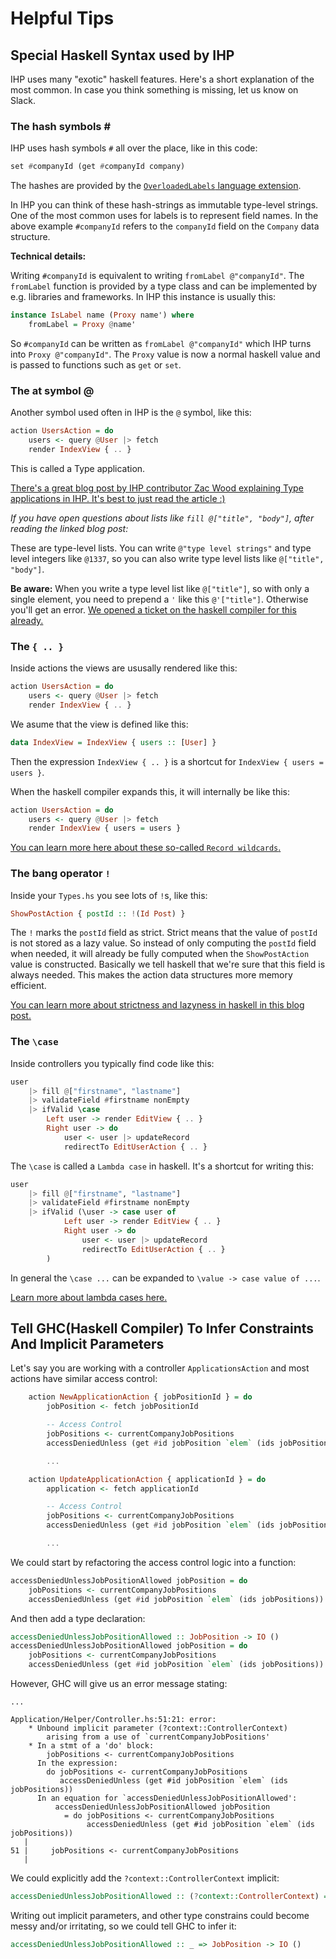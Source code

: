 # Helpful Tips

## Special Haskell Syntax used by IHP

IHP uses many "exotic" haskell features. Here's a short explanation of the most common. In case you think something is missing, let us know on Slack.

### The hash symbols \#

IHP uses hash symbols `#` all over the place, like in this code:

```haskell
set #companyId (get #companyId company)
```

The hashes are provided by the [`OverloadedLabels` language extension](https://ghc.gitlab.haskell.org/ghc/doc/users_guide/exts/overloaded_labels.html).

In IHP you can think of these hash-strings as immutable type-level strings. One of the most common uses for labels is to represent field names. In the above example `#companyId` refers to the `companyId` field on the `Company` data structure.

**Technical details:**

Writing `#companyId` is equivalent to writing `fromLabel @"companyId"`. The `fromLabel` function is provided by a type class and can be implemented by e.g. libraries and frameworks. In IHP this instance is usually this:

```haskell
instance IsLabel name (Proxy name') where
    fromLabel = Proxy @name'
```

So `#companyId` can be written as `fromLabel @"companyId"` which IHP turns into `Proxy @"companyId"`. The `Proxy` value is now a normal haskell value and is passed to functions such as `get` or `set`.

### The at symbol @

Another symbol used often in IHP is the `@` symbol, like this:

```haskell
action UsersAction = do
    users <- query @User |> fetch
    render IndexView { .. }
```

This is called a Type application.

[There's a great blog post by IHP contributor Zac Wood explaining Type applications in IHP. It's best to just read the article :)](https://zacwood.me/posts/haskell-type-application/)


*If you have open questions about lists like `fill @["title", "body"]`, after reading the linked blog post:*

These are type-level lists. You can write `@"type level strings"` and type level integers like `@1337`, so you can also write type level lists like `@["title", "body"]`.

**Be aware:** When you write a type level list like `@["title"]`, so with only a single element, you need to prepend a `'` like this `@'["title"]`. Otherwise you'll get an error. [We opened a ticket on the haskell compiler for this already.](https://gitlab.haskell.org/ghc/ghc/-/issues/19096)

### The `{ .. }`

Inside actions the views are ususally rendered like this:

```haskell
action UsersAction = do
    users <- query @User |> fetch
    render IndexView { .. }
```

We asume that the view is defined like this:

```haskell
data IndexView = IndexView { users :: [User] }
```


Then the expression `IndexView { .. }` is a shortcut for `IndexView { users = users }`.

When the haskell compiler expands this, it will internally be like this:

```haskell
action UsersAction = do
    users <- query @User |> fetch
    render IndexView { users = users }
```

[You can learn more here about these so-called `Record wildcards`.](https://ghc.gitlab.haskell.org/ghc/doc/users_guide/exts/record_wildcards.html)

### The bang operator `!`

Inside your `Types.hs` you see lots of `!`s, like this:

```haskell
ShowPostAction { postId :: !(Id Post) }
```

The `!` marks the `postId` field as strict. Strict means that the value of `postId` is not stored as a lazy value. So instead of only computing the `postId` field when needed, it will already be fully computed when the `ShowPostAction` value is constructed. Basically we tell haskell that we're sure that this field is always needed. This makes the action data structures more memory efficient.

[You can learn more about strictness and lazyness in haskell in this blog post.](https://www.fpcomplete.com/blog/2017/09/all-about-strictness/)

### The `\case`

Inside controllers you typically find code like this:

```haskell
user
    |> fill @["firstname", "lastname"]
    |> validateField #firstname nonEmpty
    |> ifValid \case
        Left user -> render EditView { .. }
        Right user -> do
            user <- user |> updateRecord
            redirectTo EditUserAction { .. }
```

The `\case` is called a `Lambda case` in haskell. It's a shortcut for writing this:

```haskell
user
    |> fill @["firstname", "lastname"]
    |> validateField #firstname nonEmpty
    |> ifValid (\user -> case user of
            Left user -> render EditView { .. }
            Right user -> do
                user <- user |> updateRecord
                redirectTo EditUserAction { .. }
        )
```

In general the `\case ...` can be expanded to `\value -> case value of ...`.

[Learn more about lambda cases here.](https://typeclasses.com/ghc/lambda-case)


## Tell GHC(Haskell Compiler) To Infer Constraints And Implicit Parameters

Let's say you are working with a controller `ApplicationsAction` and most actions have similar access control:

```haskell
    action NewApplicationAction { jobPositionId } = do
        jobPosition <- fetch jobPositionId

        -- Access Control
        jobPositions <- currentCompanyJobPositions
        accessDeniedUnless (get #id jobPosition `elem` (ids jobPositions))

        ...

    action UpdateApplicationAction { applicationId } = do
        application <- fetch applicationId

        -- Access Control
        jobPositions <- currentCompanyJobPositions
        accessDeniedUnless (get #id jobPosition `elem` (ids jobPositions))

        ...
```

We could start by refactoring the access control logic into a function:

```haskell
accessDeniedUnlessJobPositionAllowed jobPosition = do
    jobPositions <- currentCompanyJobPositions
    accessDeniedUnless (get #id jobPosition `elem` (ids jobPositions))
```

And then add a type declaration:

```haskell
accessDeniedUnlessJobPositionAllowed :: JobPosition -> IO ()
accessDeniedUnlessJobPositionAllowed jobPosition = do
    jobPositions <- currentCompanyJobPositions
    accessDeniedUnless (get #id jobPosition `elem` (ids jobPositions))
```

However, GHC will give us an error message stating:

```
...

Application/Helper/Controller.hs:51:21: error:
    * Unbound implicit parameter (?context::ControllerContext)
        arising from a use of `currentCompanyJobPositions'
    * In a stmt of a 'do' block:
        jobPositions <- currentCompanyJobPositions
      In the expression:
        do jobPositions <- currentCompanyJobPositions
           accessDeniedUnless (get #id jobPosition `elem` (ids jobPositions))
      In an equation for `accessDeniedUnlessJobPositionAllowed':
          accessDeniedUnlessJobPositionAllowed jobPosition
            = do jobPositions <- currentCompanyJobPositions
                 accessDeniedUnless (get #id jobPosition `elem` (ids jobPositions))
   |
51 |     jobPositions <- currentCompanyJobPositions
   |
```

We could explicitly add the `?context::ControllerContext` implicit:

```haskell
accessDeniedUnlessJobPositionAllowed :: (?context::ControllerContext) => JobPosition -> IO ()
```

Writing out implicit parameters, and other type constrains could become messy and/or irritating, so we could tell GHC to infer it:

```haskell
accessDeniedUnlessJobPositionAllowed :: _ => JobPosition -> IO ()
```
